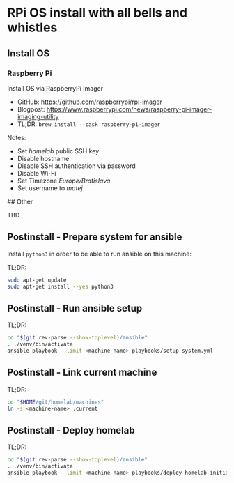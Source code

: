 # RPi OS install with all bells and whistles

## Install OS

### Raspberry Pi

Install OS via RaspberryPi Imager

- GitHub: <https://github.com/raspberrypi/rpi-imager>
- Blogpost: <https://www.raspberrypi.com/news/raspberry-pi-imager-imaging-utility>
- TL;DR: `brew install --cask raspberry-pi-imager`

Notes:

- Set _homelab_ public SSH key
- Disable hostname
- Disable SSH authentication via password
- Disable Wi-Fi
- Set Timezone _Europe/Bratislava_
- Set username to _matej_

## Other

TBD

## Postinstall - Prepare system for ansible

Install `python3` in order to be able to run ansible on this machine:

TL;DR:

```sh
sudo apt-get update
sudo apt-get install --yes python3
```

## Postinstall - Run ansible setup

TL;DR:

```sh
cd "$(git rev-parse --show-toplevel)/ansible"
. ./venv/bin/activate
ansible-playbook --limit <machine-name> playbooks/setup-system.yml
```

## Postinstall - Link current machine

TL;DR:

```sh
cd "$HOME/git/homelab/machines"
ln -s <machine-name> .current
```

## Postinstall - Deploy homelab

TL;DR:

```sh
cd "$(git rev-parse --show-toplevel)/ansible"
. ./venv/bin/activate
ansible-playbook --limit <machine-name> playbooks/deploy-homelab-initial.yml
```
